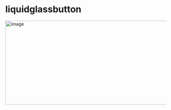 # liquidglassbutton

<img width="553" height="265" alt="image" src="https://github.com/user-attachments/assets/9b3f5798-c592-4be1-a957-0fe907dfd8db" />
